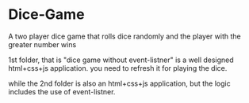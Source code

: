 # Dice-Game
A two player dice game that rolls dice randomly and the player with the greater number wins

1st folder, that is "dice game without event-listner" is a well designed html+css+js application.
you need to refresh it for playing the dice.

while the 2nd folder is also an html+css+js application, but the logic includes the use of event-listner.


